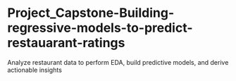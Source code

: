 # Project_Capstone-Building-regressive-models-to-predict-restauarant-ratings
Analyze restaurant data to perform EDA, build predictive models, and derive actionable insights
